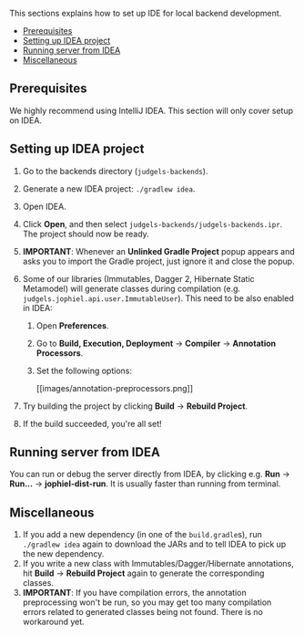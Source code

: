 This sections explains how to set up IDE for local backend development.

- [Prerequisites](#prerequisites)
- [Setting up IDEA project](#setting-up-idea-project)
- [Running server from IDEA](#running-server-from-idea)
- [Miscellaneous](#miscellaneous)

## Prerequisites

We highly recommend using IntelliJ IDEA. This section will only cover setup on IDEA.

## Setting up IDEA project

1. Go to the backends directory (`judgels-backends`).
1. Generate a new IDEA project: `./gradlew idea`.
1. Open IDEA.
1. Click **Open**, and then select `judgels-backends/judgels-backends.ipr`. The project should now be ready.
1. **IMPORTANT**: Whenever an **Unlinked Gradle Project** popup appears and asks you to import the Gradle project, just ignore it and close the popup.
1. Some of our libraries (Immutables, Dagger 2, Hibernate Static Metamodel) will generate classes during compilation (e.g. `judgels.jophiel.api.user.ImmutableUser`). This need to be also enabled in IDEA:
   1. Open **Preferences**.
   1. Go to **Build, Execution, Deployment** -> **Compiler** -> **Annotation Processors**.
   1. Set the following options:

      [[images/annotation-preprocessors.png]]

1. Try building the project by clicking **Build** -> **Rebuild Project**.
1. If the build succeeded, you're all set!

## Running server from IDEA

You can run or debug the server directly from IDEA, by clicking e.g. **Run** -> **Run...** -> **jophiel-dist-run**. It is usually faster than running from terminal.

## Miscellaneous

1. If you add a new dependency (in one of the `build.gradle`s), run `./gradlew idea` again to download the JARs and to tell IDEA to pick up the new dependency.
1. If you write a new class with Immutables/Dagger/Hibernate annotations, hit **Build** -> **Rebuild Project** again to generate the corresponding classes.
1. **IMPORTANT**: If you have compilation errors, the annotation preprocessing won't be run, so you may get too many compilation errors related to generated classes being not found. There is no workaround yet.